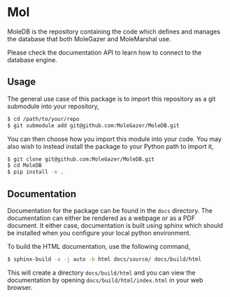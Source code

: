# Mol

MoleDB is the repository containing the code which defines and manages the database that both MoleGazer and
MoleMarshal use.

Please check the documentation API to learn how to connect to the database engine.

## Usage

The general use case of this package is to import this repository as a git submodule into your repository,

```bash
$ cd /path/to/your/repo
$ git submodule add git@github.com:MoleGazer/MoleDB.git
```

You can then choose how you import this module into your code. You may also wish to instead install the package to
your Python path to import it,

```bash
$ git clone git@github.com:MoleGazer/MoleDB.git
$ cd MoleDB
$ pip install -e .
```

## Documentation

Documentation for the package can be found in the `docs` directory. The documentation can either be rendered as a
webpage or as a PDF document. It either case, documentation is built using sphinx which should be installed when you
configure your local python environment.

To build the HTML documentation, use the following command,

```bash
$ sphinx-build -a -j auto -b html docs/source/ docs/build/html
```

This will create a directory `docs/build/html` and you can view the documentation by opening
`docs/build/html/index.html` in your web browser.
